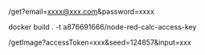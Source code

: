 /get?email=xxxx@xxx.com&password=xxxx

docker build . -t a876691666/node-red-calc-access-key

/getImage?accessToken=xxx&seed=124657&input=xxx